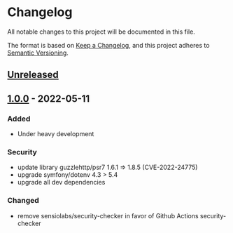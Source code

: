 # Changelog
All notable changes to this project will be documented in this file.

The format is based on [Keep a Changelog](https://keepachangelog.com/en/1.0.0/),
and this project adheres to [Semantic Versioning](https://semver.org/spec/v2.0.0.html).

## [Unreleased]

## [1.0.0] - 2022-05-11
### Added
- Under heavy development

### Security
- update library guzzlehttp/psr7 1.6.1 => 1.8.5 (CVE-2022-24775)
- upgrade symfony/dotenv 4.3 > 5.4
- upgrade all dev dependencies

### Changed
- remove sensiolabs/security-checker in favor of Github Actions security-checker

[Unreleased]: https://github.com/antistatique/pricehubble-php-sdk/compare/v1.0.0...HEAD
[1.0.0]: https://github.com/antistatique/pricehubble-php-sdk/releases/tag/v1.0.0

